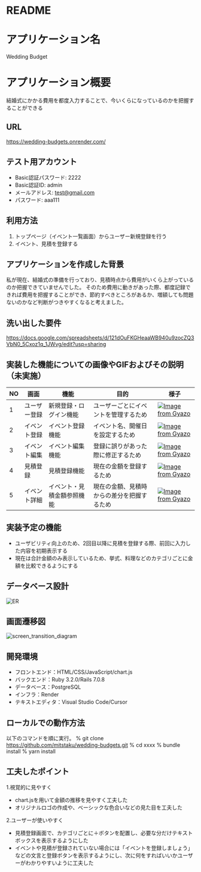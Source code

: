 # README

# アプリケーション名
Wedding Budget

# アプリケーション概要
結婚式にかかる費用を都度入力することで、今いくらになっているのかを把握することができる

## URL

https://wedding-budgets.onrender.com/

## テスト用アカウント

- Basic認証パスワード: 2222
- Basic認証ID: admin
- メールアドレス: test@gmail.com
- パスワード: aaa111

## 利用方法

1. トップページ（イベント一覧画面）からユーザー新規登録を行う
2. イベント、見積を登録する

## アプリケーションを作成した背景
私が現在、結婚式の準備を行っており、見積時点から費用がいくら上がっているのか把握できていませんでした。
そのため費用に動きがあった際、都度記録できれば費用を把握することができ、節約すべきところがあるか、増額しても問題ないのかなど判断がつきやすくなると考えました。

## 洗い出した要件
https://docs.google.com/spreadsheets/d/121dOuFKGHeaaWB940u9zocZQ3VbN0_5Cxoz1q_1JWvg/edit?usp=sharing

## 実装した機能についての画像やGIFおよびその説明（未実施）
| NO | 画面        | 機能                | 目的                            | 様子                                      |
|----|------------|-------------------- |--------------------------------|-------------------------------------------|
| 1  | ユーザー登録 | 新規登録・ログイン機能  | ユーザーごとにイベントを管理するため | [![Image from Gyazo](https://i.gyazo.com/a4d40e6936b720d28408f0039833678b.gif)](https://gyazo.com/a4d40e6936b720d28408f0039833678b) |
| 2  | イベント登録 | イベント登録機能       | イベント名、開催日を設定するため    | [![Image from Gyazo](https://i.gyazo.com/328531f7424dccc5094f5ebb44e2b7c3.gif)](https://gyazo.com/328531f7424dccc5094f5ebb44e2b7c3) |
| 3  | イベント編集 | イベント編集機能       | 登録に誤りがあった際に修正するため  | [![Image from Gyazo](https://i.gyazo.com/8a17ea341fd5e479344e88502f2f9dfe.gif)](https://gyazo.com/8a17ea341fd5e479344e88502f2f9dfe) |
| 4  | 見積登録    | 見積登録機能           | 現在の金額を登録するため       | [![Image from Gyazo](https://i.gyazo.com/688a2de31515b644cbb8401efc0e4fc3.gif)](https://gyazo.com/688a2de31515b644cbb8401efc0e4fc3) |
| 5  | イベント詳細 | イベント・見積金額参照機能 | 現在の金額、見積時からの差分を把握するため      | [![Image from Gyazo](https://i.gyazo.com/0f2d017d31fc199ddf46ca478ea4982c.gif)](https://gyazo.com/0f2d017d31fc199ddf46ca478ea4982c) |

## 実装予定の機能

- ユーザビリティ向上のため、2回目以降に見積を登録する際、前回に入力した内容を初期表示する
- 現在は合計金額のみ表示しているため、挙式、料理などのカテゴリごとに金額を比較できるようにする

## データベース設計
![ER](/Users/takuya/projects/wedding-budgets/ER.png)

## 画面遷移図
![screen_transition_diagram](/Users/takuya/projects/wedding-budgets/screen_transition_diagram.png)

## 開発環境

- フロントエンド：HTML/CSS/JavaScript/chart.js
- バックエンド：Ruby 3.2.0/Rails 7.0.8
- データベース：PostgreSQL
- インフラ：Render
- テキストエディタ：Visual Studio Code/Cursor

## ローカルでの動作方法

以下のコマンドを順に実行。
% git clone https://github.com/mitstaku/wedding-budgets.git
% cd xxxx
% bundle install
% yarn install

## 工夫したポイント
1.視覚的に見やすく
- chart.jsを用いて金額の推移を見やすく工夫した
- オリジナルロゴの作成や、ベーシックな色合いなどの見た目を工夫した

2.ユーザーが使いやすく
- 見積登録画面で、カテゴリごとに＋ボタンを配置し、必要な分だけテキストボックスを表示するようにした
- イベントや見積が登録されていない場合には「イベントを登録しましょう」などの文言と登録ボタンを表示するようにし、次に何をすればいいかユーザーがわかりやすいように工夫した